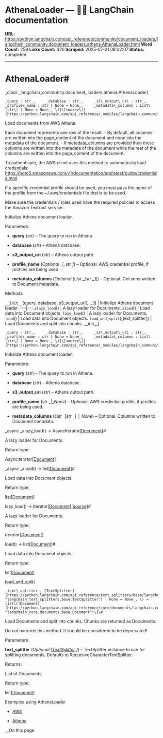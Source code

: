 # AthenaLoader — 🦜🔗 LangChain  documentation

**URL:** https://python.langchain.com/api_reference/community/document_loaders/langchain_community.document_loaders.athena.AthenaLoader.html
**Word Count:** 259
**Links Count:** 420
**Scraped:** 2025-07-21 08:02:07
**Status:** completed

---

# AthenaLoader\#

_class _langchain\_community.document\_loaders.athena.AthenaLoader\(

    _query : str_,     _database : str_,     _s3\_output\_uri : str_,     _profile\_name : str | None = None_,     _metadata\_columns : List\[str\] | None = None_, \)[\[source\]](https://python.langchain.com/api_reference/_modules/langchain_community/document_loaders/athena.html#AthenaLoader)\#     

Load documents from AWS Athena.

Each document represents one row of the result. \- By default, all columns are written into the page\_content of the document and none into the metadata of the document. \- If metadata\_columns are provided then these columns are written into the metadata of the document while the rest of the columns are written into the page\_content of the document.

To authenticate, the AWS client uses this method to automatically load credentials: <https://boto3.amazonaws.com/v1/documentation/api/latest/guide/credentials.html>

If a specific credential profile should be used, you must pass the name of the profile from the ~/.aws/credentials file that is to be used.

Make sure the credentials / roles used have the required policies to access the Amazon Textract service.

Initialize Athena document loader.

Parameters:     

  * **query** \(_str_\) – The query to run in Athena.

  * **database** \(_str_\) – Athena database.

  * **s3\_output\_uri** \(_str_\) – Athena output path.

  * **profile\_name** \(_Optional_ _\[__str_ _\]_\) – Optional. AWS credential profile, if profiles are being used.

  * **metadata\_columns** \(_Optional_ _\[__List_ _\[__str_ _\]__\]_\) – Optional. Columns written to Document metadata.

Methods

`__init__`\(query, database, s3\_output\_uri\[, ...\]\) | Initialize Athena document loader.   ---|---   `alazy_load`\(\) | A lazy loader for Documents.   `aload`\(\) | Load data into Document objects.   `lazy_load`\(\) | A lazy loader for Documents.   `load`\(\) | Load data into Document objects.   `load_and_split`\(\[text\_splitter\]\) | Load Documents and split into chunks.      \_\_init\_\_\(

    _query : str_,     _database : str_,     _s3\_output\_uri : str_,     _profile\_name : str | None = None_,     _metadata\_columns : List\[str\] | None = None_, \)[\[source\]](https://python.langchain.com/api_reference/_modules/langchain_community/document_loaders/athena.html#AthenaLoader.__init__)\#     

Initialize Athena document loader.

Parameters:     

  * **query** \(_str_\) – The query to run in Athena.

  * **database** \(_str_\) – Athena database.

  * **s3\_output\_uri** \(_str_\) – Athena output path.

  * **profile\_name** \(_str_ _|__None_\) – Optional. AWS credential profile, if profiles are being used.

  * **metadata\_columns** \(_List_ _\[__str_ _\]__|__None_\) – Optional. Columns written to Document metadata.

_async _alazy\_load\(\) → AsyncIterator\[[Document](https://python.langchain.com/api_reference/core/documents/langchain_core.documents.base.Document.html#langchain_core.documents.base.Document "langchain_core.documents.base.Document")\]\#     

A lazy loader for Documents.

Return type:     

AsyncIterator\[[Document](https://python.langchain.com/api_reference/core/documents/langchain_core.documents.base.Document.html#langchain_core.documents.base.Document "langchain_core.documents.base.Document")\]

_async _aload\(\) → list\[[Document](https://python.langchain.com/api_reference/core/documents/langchain_core.documents.base.Document.html#langchain_core.documents.base.Document "langchain_core.documents.base.Document")\]\#     

Load data into Document objects.

Return type:     

list\[[Document](https://python.langchain.com/api_reference/core/documents/langchain_core.documents.base.Document.html#langchain_core.documents.base.Document "langchain_core.documents.base.Document")\]

lazy\_load\(\) → Iterator\[[Document](https://python.langchain.com/api_reference/core/documents/langchain_core.documents.base.Document.html#langchain_core.documents.base.Document "langchain_core.documents.base.Document")\][\[source\]](https://python.langchain.com/api_reference/_modules/langchain_community/document_loaders/athena.html#AthenaLoader.lazy_load)\#     

A lazy loader for Documents.

Return type:     

_Iterator_\[[_Document_](https://python.langchain.com/api_reference/core/documents/langchain_core.documents.base.Document.html#langchain_core.documents.base.Document "langchain_core.documents.base.Document")\]

load\(\) → list\[[Document](https://python.langchain.com/api_reference/core/documents/langchain_core.documents.base.Document.html#langchain_core.documents.base.Document "langchain_core.documents.base.Document")\]\#     

Load data into Document objects.

Return type:     

list\[[Document](https://python.langchain.com/api_reference/core/documents/langchain_core.documents.base.Document.html#langchain_core.documents.base.Document "langchain_core.documents.base.Document")\]

load\_and\_split\(

    _text\_splitter : [TextSplitter](https://python.langchain.com/api_reference/text_splitters/base/langchain_text_splitters.base.TextSplitter.html#langchain_text_splitters.base.TextSplitter "langchain_text_splitters.base.TextSplitter") | None = None_, \) → list\[[Document](https://python.langchain.com/api_reference/core/documents/langchain_core.documents.base.Document.html#langchain_core.documents.base.Document "langchain_core.documents.base.Document")\]\#     

Load Documents and split into chunks. Chunks are returned as Documents.

Do not override this method. It should be considered to be deprecated\!

Parameters:     

**text\_splitter** \(_Optional_ _\[_[_TextSplitter_](https://python.langchain.com/api_reference/text_splitters/base/langchain_text_splitters.base.TextSplitter.html#langchain_text_splitters.base.TextSplitter "langchain_text_splitters.base.TextSplitter") _\]_\) – TextSplitter instance to use for splitting documents. Defaults to RecursiveCharacterTextSplitter.

Returns:     

List of Documents.

Return type:     

list\[[Document](https://python.langchain.com/api_reference/core/documents/langchain_core.documents.base.Document.html#langchain_core.documents.base.Document "langchain_core.documents.base.Document")\]

Examples using AthenaLoader

  * [AWS](https://python.langchain.com/docs/integrations/providers/aws/)

  * [Athena](https://python.langchain.com/docs/integrations/document_loaders/athena/)

__On this page